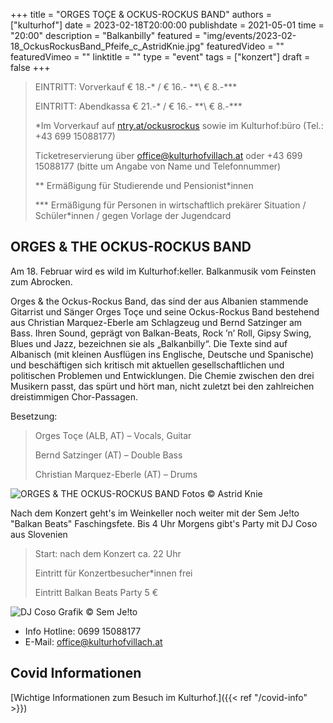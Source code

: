 +++
title = "ORGES TOÇE & OCKUS-ROCKUS BAND"
authors = ["kulturhof"]
date = 2023-02-18T20:00:00
publishdate = 2021-05-01
time = "20:00"
description = "Balkanbilly"
featured = "img/events/2023-02-18_OckusRockusBand_Pfeife_c_AstridKnie.jpg"
featuredVideo = ""
featuredVimeo = ""
linktitle = ""
type = "event"
tags = ["konzert"]
draft = false
+++

>
> EINTRITT: Vorverkauf € 18.-\* / € 16.- *\*\ € 8.-\*\*\*
> 
> EINTRITT: Abendkassa € 21.-\* / € 16.- *\*\ € 8.-\*\*\*
>
> \*Im Vorverkauf auf [ntry.at/ockusrockus](https://ntry.at/ockusrockus) sowie im Kulturhof:büro (Tel.: +43 699 15088177)
>
>Ticketreservierung über office@kulturhofvillach.at oder +43 699 15088177 (bitte um Angabe von Name und Telefonnummer) 
> 
> \*\* Ermäßigung für Studierende und Pensionist\*innen
>
> \*\*\* Ermäßigung für Personen in wirtschaftlich prekärer Situation / Schüler\*innen / gegen Vorlage der Jugendcard
>


## ORGES & THE OCKUS-ROCKUS BAND

Am 18. Februar wird es wild im Kulturhof:keller. Balkanmusik vom Feinsten zum Abrocken.

Orges & the Ockus-Rockus Band, das sind der aus Albanien stammende Gitarrist und Sänger Orges Toçe und seine Ockus-Rockus Band bestehend aus Christian Marquez-Eberle am Schlagzeug und Bernd Satzinger am Bass. Ihren Sound, geprägt von Balkan-Beats, Rock ’n’ Roll, Gipsy Swing, Blues und Jazz, bezeichnen sie als „Balkanbilly“. Die Texte sind auf Albanisch (mit kleinen Ausflügen ins
Englische, Deutsche und Spanische) und beschäftigen sich kritisch mit aktuellen gesellschaftlichen und politischen Problemen und Entwicklungen. Die Chemie zwischen den drei Musikern passt, das spürt und hört man, nicht zuletzt bei den zahlreichen
dreistimmigen Chor-Passagen.

Besetzung:

>Orges Toçe (ALB, AT) – Vocals, Guitar
>
>Bernd Satzinger (AT) – Double Bass
>
>Christian Marquez-Eberle (AT) – Drums

![ORGES & THE OCKUS-ROCKUS BAND](/img/events/2023-02-18_OckusRockusBand_c_AstridKnie.jpg)
Fotos © Astrid Knie

Nach dem Konzert geht's im Weinkeller noch weiter mit der Sem Je!to "Balkan Beats" Faschingsfete. 
Bis 4 Uhr Morgens gibt's Party mit DJ Coso aus Slovenien

>Start: nach dem Konzert ca. 22 Uhr 
>
>Eintritt für Konzertbesucher\*innen frei
>
>Eintritt Balkan Beats Party 5 €


![DJ Coso](/img/events/2023-02-18_Balkan_Beats.jpg)
Grafik © Sem Je!to



- Info Hotline: 0699 15088177 
- E-Mail: office@kulturhofvillach.at

## Covid Informationen

[Wichtige Informationen zum Besuch im Kulturhof.]({{< ref "/covid-info" >}})
